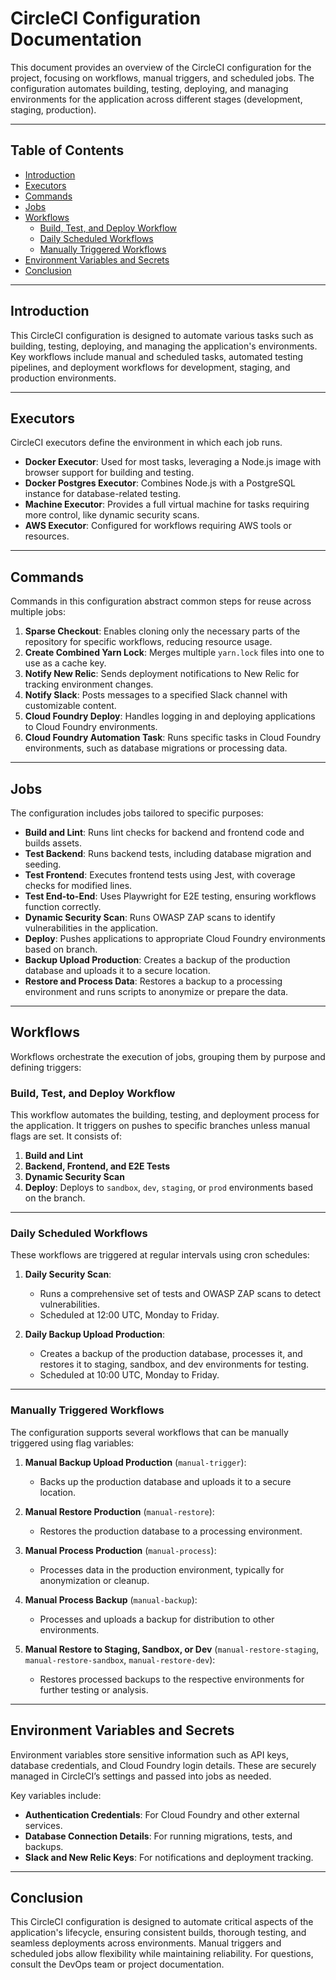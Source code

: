 # CircleCI Configuration Documentation

This document provides an overview of the CircleCI configuration for the project, focusing on workflows, manual triggers, and scheduled jobs. The configuration automates building, testing, deploying, and managing environments for the application across different stages (development, staging, production).

---

## Table of Contents

- [Introduction](#introduction)
- [Executors](#executors)
- [Commands](#commands)
- [Jobs](#jobs)
- [Workflows](#workflows)
  - [Build, Test, and Deploy Workflow](#build-test-and-deploy-workflow)
  - [Daily Scheduled Workflows](#daily-scheduled-workflows)
  - [Manually Triggered Workflows](#manually-triggered-workflows)
- [Environment Variables and Secrets](#environment-variables-and-secrets)
- [Conclusion](#conclusion)

---

## Introduction

This CircleCI configuration is designed to automate various tasks such as building, testing, deploying, and managing the application's environments. Key workflows include manual and scheduled tasks, automated testing pipelines, and deployment workflows for development, staging, and production environments.

---

## Executors

CircleCI executors define the environment in which each job runs.

- **Docker Executor**: Used for most tasks, leveraging a Node.js image with browser support for building and testing.
- **Docker Postgres Executor**: Combines Node.js with a PostgreSQL instance for database-related testing.
- **Machine Executor**: Provides a full virtual machine for tasks requiring more control, like dynamic security scans.
- **AWS Executor**: Configured for workflows requiring AWS tools or resources.

---

## Commands

Commands in this configuration abstract common steps for reuse across multiple jobs:

1. **Sparse Checkout**: Enables cloning only the necessary parts of the repository for specific workflows, reducing resource usage.
2. **Create Combined Yarn Lock**: Merges multiple `yarn.lock` files into one to use as a cache key.
3. **Notify New Relic**: Sends deployment notifications to New Relic for tracking environment changes.
4. **Notify Slack**: Posts messages to a specified Slack channel with customizable content.
5. **Cloud Foundry Deploy**: Handles logging in and deploying applications to Cloud Foundry environments.
6. **Cloud Foundry Automation Task**: Runs specific tasks in Cloud Foundry environments, such as database migrations or processing data.

---

## Jobs

The configuration includes jobs tailored to specific purposes:

- **Build and Lint**: Runs lint checks for backend and frontend code and builds assets.
- **Test Backend**: Runs backend tests, including database migration and seeding.
- **Test Frontend**: Executes frontend tests using Jest, with coverage checks for modified lines.
- **Test End-to-End**: Uses Playwright for E2E testing, ensuring workflows function correctly.
- **Dynamic Security Scan**: Runs OWASP ZAP scans to identify vulnerabilities in the application.
- **Deploy**: Pushes applications to appropriate Cloud Foundry environments based on branch.
- **Backup Upload Production**: Creates a backup of the production database and uploads it to a secure location.
- **Restore and Process Data**: Restores a backup to a processing environment and runs scripts to anonymize or prepare the data.

---

## Workflows

Workflows orchestrate the execution of jobs, grouping them by purpose and defining triggers:

### Build, Test, and Deploy Workflow

This workflow automates the building, testing, and deployment process for the application. It triggers on pushes to specific branches unless manual flags are set. It consists of:

1. **Build and Lint**
2. **Backend, Frontend, and E2E Tests**
3. **Dynamic Security Scan**
4. **Deploy**: Deploys to `sandbox`, `dev`, `staging`, or `prod` environments based on the branch.

---

### Daily Scheduled Workflows

These workflows are triggered at regular intervals using cron schedules:

1. **Daily Security Scan**:
   - Runs a comprehensive set of tests and OWASP ZAP scans to detect vulnerabilities.
   - Scheduled at 12:00 UTC, Monday to Friday.

2. **Daily Backup Upload Production**:
   - Creates a backup of the production database, processes it, and restores it to staging, sandbox, and dev environments for testing.
   - Scheduled at 10:00 UTC, Monday to Friday.

---

### Manually Triggered Workflows

The configuration supports several workflows that can be manually triggered using flag variables:

1. **Manual Backup Upload Production** (`manual-trigger`):
   - Backs up the production database and uploads it to a secure location.

2. **Manual Restore Production** (`manual-restore`):
   - Restores the production database to a processing environment.

3. **Manual Process Production** (`manual-process`):
   - Processes data in the production environment, typically for anonymization or cleanup.

4. **Manual Process Backup** (`manual-backup`):
   - Processes and uploads a backup for distribution to other environments.

5. **Manual Restore to Staging, Sandbox, or Dev** (`manual-restore-staging`, `manual-restore-sandbox`, `manual-restore-dev`):
   - Restores processed backups to the respective environments for further testing or analysis.

---

## Environment Variables and Secrets

Environment variables store sensitive information such as API keys, database credentials, and Cloud Foundry login details. These are securely managed in CircleCI’s settings and passed into jobs as needed.

Key variables include:

- **Authentication Credentials**: For Cloud Foundry and other external services.
- **Database Connection Details**: For running migrations, tests, and backups.
- **Slack and New Relic Keys**: For notifications and deployment tracking.

---

## Conclusion

This CircleCI configuration is designed to automate critical aspects of the application's lifecycle, ensuring consistent builds, thorough testing, and seamless deployments across environments. Manual triggers and scheduled jobs allow flexibility while maintaining reliability. For questions, consult the DevOps team or project documentation.
